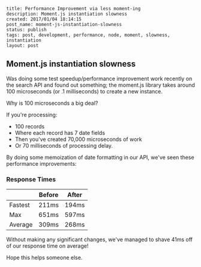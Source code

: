 ```
title: Performance Improvement via less moment-ing
description: Moment.js instantiation slowness
created: 2017/01/04 18:14:15
post_name: moment-js-instantiation-slowness
status: publish
tags: post, development, performance, node, moment, slowness, instantiation
layout: post
```

## Moment.js instantiation slowness

Was doing some test speedup/performance improvement work recently on the search API and found out something; the moment.js library takes around 100 microseconds (or .1 milliseconds) to create a new instance.

Why is 100 microseconds a big deal?

If you're processing:
 - 100 records
 - Where each record has 7 date fields
 - Then you've created 70,000 microseconds of work
 - Or 70 milliseconds of processing delay.

By doing some memoization of date formatting in our API, we've seen these performance improvements:

### Response Times

|       |Before | After |
|-------|-------|-------|
|Fastest|211ms  |194ms  |
|Max    |651ms  |597ms  |
|Average|309ms  |268ms  |


Without making any significant changes, we've managed to shave 41ms off of our response time on average!

Hope this helps someone else.

